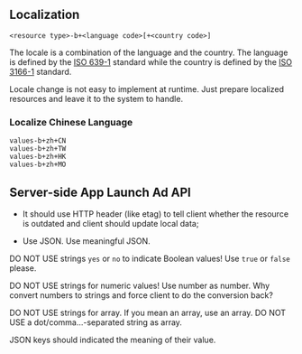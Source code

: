 ## Localization

```
<resource type>-b+<language code>[+<country code>]
```

The locale is a combination of the language and the country. The language is defined by the [ISO 639-1](https://en.wikipedia.org/wiki/ISO_639-1) standard while the country is defined by the [ISO 3166-1](https://en.wikipedia.org/wiki/ISO_3166-1) standard.


Locale change is not easy to implement at runtime. Just prepare localized resources and leave it to the system to handle.

### Localize Chinese Language

```
values-b+zh+CN
values-b+zh+TW
values-b+zh+HK
values-b+zh+MO
```

## Server-side App Launch Ad API

* It should use HTTP header (like etag) to tell client whether the resource is outdated and client should update local data;

* Use JSON. Use meaningful JSON.

DO NOT USE strings `yes` or `no` to indicate Boolean values! Use `true` or `false` please.

DO NOT USE strings for numeric values! Use number as number. Why convert numbers to strings and force client to do the conversion back?

DO NOT USE strings for array. If you mean an array, use an array. DO NOT USE a dot/comma...-separated string as array.

JSON keys should indicated the meaning of their value.